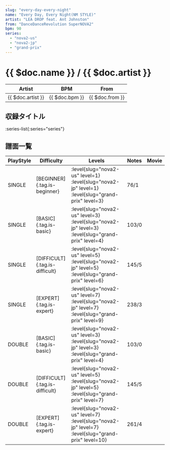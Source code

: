 ```yaml
---
slug: "every-day-every-night"
name: "Every Day, Every Night(NM STYLE)"
artist: "LEA DROP feat. Ant Johnston"
from: "DanceDanceRevolution SuperNOVA2"
bpm: 90
series:
  - "nova2-us"
  - "nova2-jp"
  - "grand-prix"
---
```


# {{ $doc.name }} / {{ $doc.artist }}

|Artist|BPM|From|
|------|---|----|
|{{ $doc.artist }}|{{ $doc.bpm }}|{{ $doc.from }}|

## 収録タイトル

:series-list{:series="series"}

## 譜面一覧

|PlayStyle|Difficulty|Levels|Notes|Movie|
|---------|----------|------|-----|-----|
|SINGLE|[BEGINNER]{.tag.is-beginner}|<div class="field is-grouped is-grouped-multiline"> :level{slug="nova2-us" level=1} :level{slug="nova2-jp" level=1} :level{slug="grand-prix" level=3}</div>|76/1||
|SINGLE|[BASIC]{.tag.is-basic}|<div class="field is-grouped is-grouped-multiline"> :level{slug="nova2-us" level=3} :level{slug="nova2-jp" level=3} :level{slug="grand-prix" level=4}</div>|103/0||
|SINGLE|[DIFFICULT]{.tag.is-difficult}|<div class="field is-grouped is-grouped-multiline"> :level{slug="nova2-us" level=5} :level{slug="nova2-jp" level=5} :level{slug="grand-prix" level=6}</div>|145/5||
|SINGLE|[EXPERT]{.tag.is-expert}|<div class="field is-grouped is-grouped-multiline"> :level{slug="nova2-us" level=7} :level{slug="nova2-jp" level=7} :level{slug="grand-prix" level=9}</div>|238/3||
|DOUBLE|[BASIC]{.tag.is-basic}|<div class="field is-grouped is-grouped-multiline"> :level{slug="nova2-us" level=3} :level{slug="nova2-jp" level=3} :level{slug="grand-prix" level=4}</div>|103/0||
|DOUBLE|[DIFFICULT]{.tag.is-difficult}|<div class="field is-grouped is-grouped-multiline"> :level{slug="nova2-us" level=5} :level{slug="nova2-jp" level=5} :level{slug="grand-prix" level=7}</div>|145/5||
|DOUBLE|[EXPERT]{.tag.is-expert}|<div class="field is-grouped is-grouped-multiline"> :level{slug="nova2-us" level=7} :level{slug="nova2-jp" level=7} :level{slug="grand-prix" level=10}</div>|261/4||
